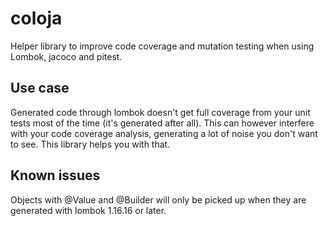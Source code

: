 # coloja
Helper library to improve code coverage and mutation testing when using Lombok, jacoco and pitest.


## Use case

Generated code through lombok doesn't get full coverage from your unit tests most of the time (it's generated after all). This can however interfere with your code coverage analysis, generating a lot of noise you don't want to see. This library helps you with that.

## Known issues

Objects with @Value and @Builder will only be picked up when they are generated with lombok 1.16.16 or later.
